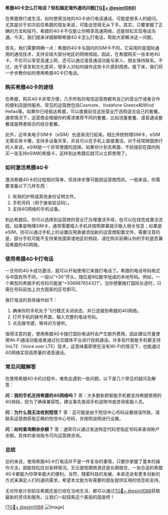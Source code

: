 **希腊4G卡怎么打电话？轻松搞定海外通讯问题[[TG💪+ @esim1088](https://t.me/s/esim1088)]**

在希腊旅行或生活，如何使用当地的4G卡进行电话通话，可能是很多人的疑问。尤其是对于初次前往希腊的朋友来说，可能会觉得无从下手。其实，只要掌握了正确的方法和技巧，希腊的4G卡不仅能让你畅享高速网络，还能轻松实现电话沟通。今天，我们就来详细聊聊希腊4G卡怎么打电话，帮助大家解决这一问题。

首先，我们需要明确一点：希腊的4G卡与国内的SIM卡不同，它采用的是国际通用的通信技术，支持全球大部分地区的网络频段。因此，在希腊购买一张本地4G卡，不仅可以享受高速上网，还可以通过语音通话功能与家人、朋友保持联系。不过，由于语言和文化差异，很多人对如何操作这些卡片感到困惑。接下来，我们将一步步教你如何使用希腊4G卡打电话。

### 购买希腊4G卡的途径

在希腊，购买4G卡非常方便，几乎所有的电信运营商都有自己的营业厅或者合作的便利店提供服务。常见的运营商包括Cosmote、Vodafone Greece和Wind Hellas等。如果你已经抵达希腊，可以直接前往这些营业厅选购适合自己的套餐。通常情况下，运营商会根据你的需求推荐不同的套餐，比如流量套餐、语音通话套餐或是两者结合的综合套餐。

此外，近年来电子SIM卡（eSIM）也逐渐流行起来。相比传统物理SIM卡，eSIM无需实体卡槽，支持多设备共享，并且可以在手机上直接激活。对于经常跨国旅行的人来说，eSIM是一个非常便捷的选择。如果你计划去希腊，不妨提前在国内购买一张支持eSIM的希腊卡，这样到达希腊后就可以立即使用了。

### 如何激活希腊4G卡

激活希腊4G卡的过程相对简单，但具体步骤可能因运营商而异。一般来说，你需要准备以下几样东西：
1. 有效的护照或其他身份证明文件。
2. 手机号码（用于接收验证码）。
3. 支持4G网络的手机设备。

到达希腊后，你可以选择到运营商的营业厅办理激活手续，也可以在线完成激活流程。如果是物理SIM卡，通常需要插入手机并按照屏幕提示输入相关信息；如果是eSIM，则可以通过手机上的设置应用直接添加新的运营商配置文件。需要注意的是，部分手机可能不支持某些国家或地区的频段，请在购买前确认你的手机是否兼容希腊的4G网络。

### 使用希腊4G卡打电话

一旦你的4G卡成功激活，就可以开始使用它来拨打电话了。希腊的电话号码格式与中国有所不同，一般以“+30”开头，随后是8位数字组成的本地号码。例如，一个典型的希腊手机号码可能是“+306987654321”。当你想要拨打国际长途时，只需在号码前加上对方国家的区号即可。

拨打电话的具体操作如下：
1. 确保你的手机处于飞行模式关闭状态，并已连接到希腊的4G网络。
2. 打开手机的拨号界面，输入完整的电话号码。
3. 点击拨号键，等待对方接听。

值得注意的是，使用希腊4G卡拨打国际电话时会产生额外费用，因此建议尽量使用Wi-Fi通话功能或者通过社交媒体平台进行视频通话。许多现代智能手机都支持VoLTE（Voice over LTE）技术，这意味着即使在没有Wi-Fi的情况下，也能通过4G网络实现高质量的语音通话。

### 常见问题解答

在使用希腊4G卡的过程中，难免会遇到一些问题。以下是几个常见的疑问及解答：

**问：我的手机支持希腊的4G网络吗？**
答：大多数新款智能手机都支持希腊使用的4G频段，但为了确保兼容性，建议事先查阅手机说明书或咨询客服人员。

**问：为什么我无法收到短信？**
答：这可能是由于短信中心号码设置错误所致。请联系运营商获取正确的短信中心号码，并按照说明进行设置。

**问：如何查询剩余余额？**
答：通常可以通过发送特定代码至指定号码来查询账户余额。具体的查询指令可向运营商咨询。

### 总结

总的来说，使用希腊4G卡打电话并不是一件复杂的事情，只要你掌握了基本的操作方法，就能轻松应对各种情况。无论是短期旅游还是长期居住，一张合适的希腊4G卡都能为你带来极大的便利。当然，随着科技的发展，未来还会有更多创新的方式来满足人们的通讯需求。希望本文能为有需要的朋友提供实用的信息和支持。

无论你是计划前往希腊还是已经在当地生活，都可以通过[TG💪+ @esim1088](https://t.me/s/esim1088)获取最新的资讯和服务。让我们一起探索这个美丽的国度吧！

[[TG💪+ @esim1088](https://t.me/s/esim1088) ![Image](https://i.postimg.cc/4NQfJmqS/Snipaste-2025-05-13-00-14-12.png)]